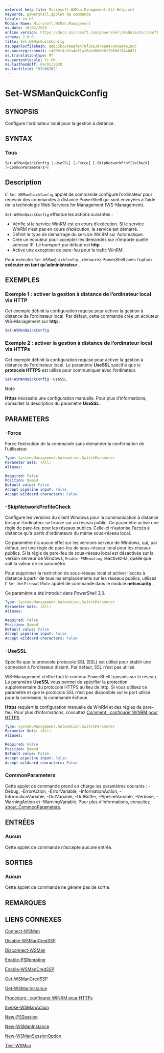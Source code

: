 ```yaml
---
external help file: Microsoft.WSMan.Management.dll-Help.xml
keywords: powershell,applet de commande
Locale: en-US
Module Name: Microsoft.WSMan.Management
ms.date: 10/02/2019
online version: https://docs.microsoft.com/powershell/module/microsoft.wsman.management/set-wsmanquickconfig?view=powershell-6&WT.mc_id=ps-gethelp
schema: 2.0.0
title: Set-WSManQuickConfig
ms.openlocfilehash: e8bc5bc248eafe479f366397aa947845e94e190c
ms.sourcegitcommit: c4906f4c9fa4ef1a16dcd6dd00ff960d19446d71
ms.translationtype: MT
ms.contentlocale: fr-FR
ms.lasthandoff: 09/01/2020
ms.locfileid: "93206202"
---
```

# Set-WSManQuickConfig

## SYNOPSIS
Configure l'ordinateur local pour la gestion à distance.

## SYNTAX

### Tous

```
Set-WSManQuickConfig [-UseSSL] [-Force] [-SkipNetworkProfileCheck] [<CommonParameters>]
```

## Description

L' `Set-WSManQuickConfig` applet de commande configure l’ordinateur pour recevoir des commandes à distance PowerShell qui sont envoyées à l’aide de la technologie Web Services for Management (WS-Management).

`Set-WSManQuickConfig` effectue les actions suivantes :

- Vérifie si le service WinRM est en cours d’exécution. Si le service WinRM n’est pas en cours d’exécution, le service est démarré.
- Définit le type de démarrage du service WinRM sur Automatique.
- Crée un écouteur pour accepter les demandes sur n’importe quelle adresse IP. Le transport par défaut est **http** .
- Active une exception de pare-feu pour le trafic WinRM.

Pour exécuter `Set-WSManQuickConfig` , démarrez PowerShell avec l’option **exécuter en tant qu’administrateur** .

## EXEMPLES

### Exemple 1 : activer la gestion à distance de l’ordinateur local via HTTP

Cet exemple définit la configuration requise pour activer la gestion à distance de l’ordinateur local. Par défaut, cette commande crée un écouteur WS-Management sur **http** .

```powershell
Set-WSManQuickConfig
```

### Exemple 2 : activer la gestion à distance de l’ordinateur local via HTTPs

Cet exemple définit la configuration requise pour activer la gestion à distance de l’ordinateur local. Le paramètre **UseSSL** spécifie que le **protocole HTTPS** est utilisé pour communiquer avec l’ordinateur.

```powershell
Set-WSManQuickConfig -UseSSL
```

> [!NOTE]
> **Https** nécessite une configuration manuelle. Pour plus d’informations, consultez la description du paramètre **UseSSL** .

## PARAMETERS

### -Force

Force l’exécution de la commande sans demander la confirmation de l’utilisateur.

```yaml
Type: System.Management.Automation.SwitchParameter
Parameter Sets: (All)
Aliases:

Required: False
Position: Named
Default value: False
Accept pipeline input: False
Accept wildcard characters: False
```

### -SkipNetworkProfileCheck

Configure les versions du client Windows pour la communication à distance lorsque l’ordinateur se trouve sur un réseau public. Ce paramètre active une règle de pare-feu pour les réseaux publics. Celle-ci n'autorise l'accès à distance qu'à partir d'ordinateurs du même sous-réseau local.

Ce paramètre n’a aucun effet sur les versions serveur de Windows, qui, par défaut, ont une règle de pare-feu de sous-réseau local pour les réseaux publics. Si la règle de pare-feu de sous-réseau local est désactivée sur la version serveur de Windows, `Enable-PSRemoting` réactivez-la, quelle que soit la valeur de ce paramètre.

Pour supprimer la restriction de sous-réseau local et activer l’accès à distance à partir de tous les emplacements sur les réseaux publics, utilisez l' `Set-NetFirewallRule` applet de commande dans le module **netsecurity** .

Ce paramètre a été introduit dans PowerShell 3,0.

```yaml
Type: System.Management.Automation.SwitchParameter
Parameter Sets: (All)
Aliases:

Required: False
Position: Named
Default value: False
Accept pipeline input: False
Accept wildcard characters: False
```

### -UseSSL

Spécifie que le protocole protocole SSL (SSL) est utilisé pour établir une connexion à l’ordinateur distant. Par défaut, SSL n’est pas utilisé.

WS-Management chiffre tout le contenu PowerShell transmis sur le réseau. Le paramètre **UseSSL** vous permet de spécifier la protection supplémentaire du protocole HTTPS au lieu de http. Si vous utilisez ce paramètre et que le protocole SSL n’est pas disponible sur le port utilisé pour la connexion, la commande échoue.

**Https** requiert la configuration manuelle de WinRM et des règles de pare-feu. Pour plus d’informations, consultez [Comment : configurer WINRM pour HTTPS](https://support.microsoft.com/help/2019527/how-to-configure-winrm-for-https).

```yaml
Type: System.Management.Automation.SwitchParameter
Parameter Sets: (All)
Aliases:

Required: False
Position: Named
Default value: False
Accept pipeline input: False
Accept wildcard characters: False
```

### CommonParameters

Cette applet de commande prend en charge les paramètres courants : -Debug, -ErrorAction, -ErrorVariable, -InformationAction, -InformationVariable, -OutVariable, -OutBuffer, -PipelineVariable, -Verbose, -WarningAction et -WarningVariable. Pour plus d’informations, consultez [about_CommonParameters](https://go.microsoft.com/fwlink/?LinkID=113216).

## ENTRÉES

### Aucun

Cette applet de commande n’accepte aucune entrée.

## SORTIES

### Aucun

Cette applet de commande ne génère pas de sortie.

## REMARQUES

## LIENS CONNEXES

[Connect-WSMan](Connect-WSMan.md)

[Disable-WSManCredSSP](Disable-WSManCredSSP.md)

[Disconnect-WSMan](Disconnect-WSMan.md)

[Enable-PSRemoting](../Microsoft.PowerShell.Core/Enable-PSRemoting.md)

[Enable-WSManCredSSP](Enable-WSManCredSSP.md)

[Get-WSManCredSSP](Get-WSManCredSSP.md)

[Get-WSManInstance](Get-WSManInstance.md)

[Procédure : configurer WINRM pour HTTPs](https://support.microsoft.com/help/2019527/how-to-configure-winrm-for-https)

[Invoke-WSManAction](Invoke-WSManAction.md)

[New-PSSession](../Microsoft.PowerShell.Core/New-PSSession.md)

[New-WSManInstance](New-WSManInstance.md)

[New-WSManSessionOption](New-WSManSessionOption.md)

[Test-WSMan](Test-WSMan.md)
